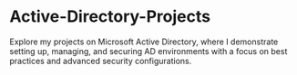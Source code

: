 # Active-Directory-Projects
Explore my projects on Microsoft Active Directory, where I demonstrate setting up, managing, and securing AD environments with a focus on best practices and advanced security configurations.
